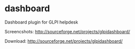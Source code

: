 dashboard
=========

Dashboard plugin for GLPI helpdesk

Screencshots: http://sourceforge.net/projects/glpidashboard/

Download: http://sourceforge.net/projects/glpidashboard/
